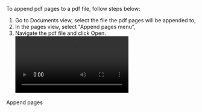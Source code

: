 To append pdf pages to a pdf file, follow steps below:

1. Go to Documents view, select the file the pdf pages will be appended to,
2. In the pages view, select "Append pages menu",
3. Navigate the pdf file and click Open.
![type:video](assets/media/append_page.mp4)
<figcaption>Append pages</figcaption>